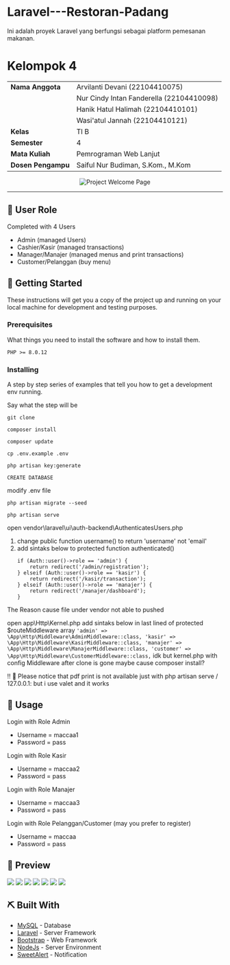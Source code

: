 # Laravel---Restoran-Padang

Ini adalah proyek Laravel yang berfungsi sebagai platform pemesanan makanan.

# Kelompok 4

|                    |                                                                     |
| ------------------ | ------------------------------------------------------------------- |
| **Nama Anggota**   | Arvilanti Devani                                      (22104410075) |
|                    | Nur Cindy Intan Fanderella                            (22104410098) |
|                    | Hanik Hatul Halimah                                   (22104410101) |
|                    | Wasi'atul Jannah                                      (22104410121) |
| **Kelas**          | TI B                                                                |
| **Semester**       | 4                                                                   |
| **Mata Kuliah**    | Pemrograman Web Lanjut                                              |
| **Dosen Pengampu** | Saiful Nur Budiman, S.Kom., M.Kom                                   |


<p align="center">
 <img src="https://github.com/kmarsha/kasir-restoran/blob/master/public/img/welcome-page.png" alt="Project Welcome Page">
</p>

---

## 🧐 User Role <a name = "user_role"></a>

Completed with 4 Users
- Admin (managed Users)
- Cashier/Kasir (managed transactions)
- Manager/Manajer (managed menus and print transactions)
- Customer/Pelanggan (buy menu)

## 🏁 Getting Started <a name = "getting_started"></a>

These instructions will get you a copy of the project up and running on your local machine for development
and testing purposes. 

### Prerequisites

What things you need to install the software and how to install them.

```
PHP >= 8.0.12
```

### Installing

A step by step series of examples that tell you how to get a development env running.

Say what the step will be

```
git clone

composer install

composer update

cp .env.example .env

php artisan key:generate

CREATE DATABASE
```
modify .env file
```
php artisan migrate --seed

php artisan serve
```
open vendor\laravel\ui\auth-backend\AuthenticatesUsers.php 
  1) change public function username() to return 'username' not 'email'
  2) add sintaks below to protected function authenticated()
        ```
        if (Auth::user()->role == 'admin') {
            return redirect('/admin/registration');
        } elseif (Auth::user()->role == 'kasir') {
            return redirect('/kasir/transaction');
        } elseif (Auth::user()->role == 'manajer') {
            return redirect('/manajer/dashboard');
        }
        ```
  The Reason cause file under vendor not able to pushed

open app\Http\Kernel.php add sintaks below in last lined of protected $routeMiddleware array
        ```
        'admin' => \App\Http\Middleware\AdminMiddleware::class,
        'kasir' => \App\Http\Middleware\KasirMiddleware::class,
        'manajer' => \App\Http\Middleware\ManajerMiddleware::class,
        'customer' => \App\Http\Middleware\CustomerMiddleware::class,
        ```
  idk but kernel.php with config Middleware after clone is gone maybe cause composer install?

!! 🍭 Please notice that pdf print is not available just with php artisan serve / 127.0.0.1: but i use valet and it works 

## 🎈 Usage <a name="usage"></a>

Login with Role Admin
- Username = maccaa1
- Password = pass

Login with Role Kasir
- Username = maccaa2
- Password = pass

Login with Role Manajer
- Username = maccaa3
- Password = pass

Login with Role Pelanggan/Customer (may you prefer to register)
- Username = maccaa
- Password = pass

## 🌸 Preview <a name="preview"></a>
<img src="https://github.com/kmarsha/kasir-restoran/blob/master/public/img/page1.png">
<img src="https://github.com/kmarsha/kasir-restoran/blob/master/public/img/page2.png">
<img src="https://github.com/kmarsha/kasir-restoran/blob/master/public/img/page3.png">
<img src="https://github.com/kmarsha/kasir-restoran/blob/master/public/img/page4.png">
<img src="https://github.com/kmarsha/kasir-restoran/blob/master/public/img/page5.png">
<img src="https://github.com/kmarsha/kasir-restoran/blob/master/public/img/print1.png">
<img src="https://github.com/kmarsha/kasir-restoran/blob/master/public/img/print2.png">

## ⛏️ Built With <a name = "tech_stack"></a>

- [MySQL](https://www.mysql.com/) - Database
- [Laravel](https://laravel.com/) - Server Framework
- [Bootstrap](https://getbootstrap.com/) - Web Framework
- [NodeJs](https://nodejs.org/en/) - Server Environment
- [SweetAlert](https://sweetalert2.github.io/) - Notification

